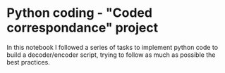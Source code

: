# Python coding - "Coded correspondance" project

In this notebook I followed a series of tasks to implement python code to build a decoder/encoder script, trying to follow as much as possible the best practices. 
